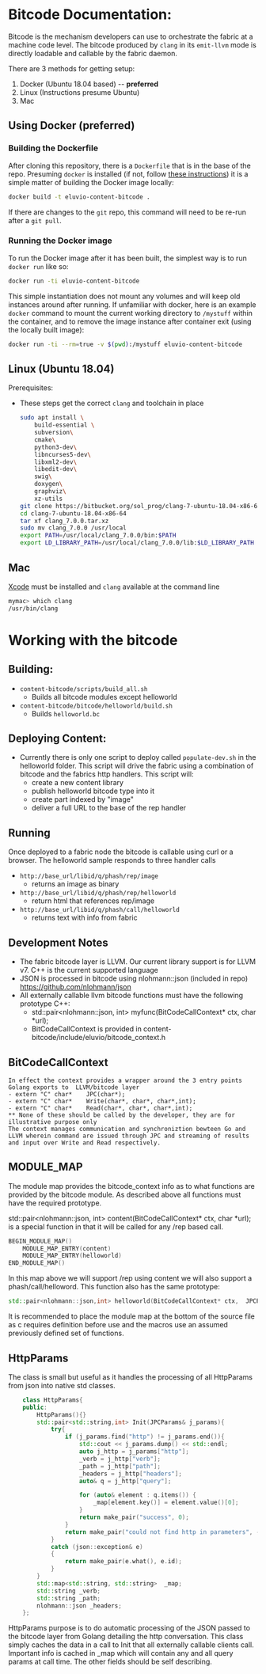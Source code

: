 # Bitcode Documentation:

Bitcode is the mechanism developers can use to orchestrate the fabric at a machine code level.  The bitcode produced by `clang` in its `emit-llvm` mode is directly loadable and callable by the fabric daemon.

There are 3 methods for getting setup:

1. Docker (Ubuntu 18.04 based) -- **preferred**
2. Linux (Instructions presume Ubuntu)
3. Mac

## Using Docker (preferred)

### Building the Dockerfile

After cloning this repository, there is a `Dockerfile` that is in the base of the repo.  Presuming `docker` is installed (if not, follow [these instructions](https://docs.docker.com/install/)) it is a simple matter of building the Docker image locally:

```bash
docker build -t eluvio-content-bitcode .
```

If there are changes to the `git` repo, this command will need to be re-run after a `git pull`.

### Running the Docker image

To run the Docker image after it has been built, the simplest way is to run `docker run` like so:

```bash
docker run -ti eluvio-content-bitcode
```

This simple instantiation does not mount any volumes and will keep old instances around after running.  If unfamiliar with docker, here is an example `docker` command to mount the current working directory to `/mystuff` within the container, and to remove the image instance after container exit (using the locally built image):

```bash
docker run -ti --rm=true -v $(pwd):/mystuff eluvio-content-bitcode
```

## Linux (Ubuntu 18.04)

Prerequisites:
- These steps get the correct `clang` and toolchain in place
    ```bash
    sudo apt install \
        build-essential \
        subversion\
        cmake\
        python3-dev\
        libncurses5-dev\
        libxml2-dev\
        libedit-dev\
        swig\
        doxygen\
        graphviz\
        xz-utils
    git clone https://bitbucket.org/sol_prog/clang-7-ubuntu-18.04-x86-64.git
    cd clang-7-ubuntu-18.04-x86-64
    tar xf clang_7.0.0.tar.xz
    sudo mv clang_7.0.0 /usr/local
    export PATH=/usr/local/clang_7.0.0/bin:$PATH
    export LD_LIBRARY_PATH=/usr/local/clang_7.0.0/lib:$LD_LIBRARY_PATH
    ```

## Mac

[Xcode](https://developer.apple.com/xcode/) must be installed and `clang` available at the command line

```bash
mymac> which clang
/usr/bin/clang
```

# Working with the bitcode

##  Building:
  - `content-bitcode/scripts/build_all.sh`
    - Builds all bitcode modules except helloworld
  - `content-bitcode/bitcode/helloworld/build.sh`
    - Builds `helloworld.bc`

##  Deploying Content:
  - Currently there is only one script to deploy called `populate-dev.sh` in the helloworld folder.  This script will drive the fabric using a combination of bitcode and the fabrics http handlers.  This script will:
    - create a new content library
    - publish helloworld bitcode type into it
    - create part indexed by "image"
    - deliver a full URL to the base of the rep handler

## Running
Once deployed to a fabric node the bitcode is callable using curl or a browser. The helloworld sample responds to three handler calls
  - `http://base_url/libid/q/phash/rep/image`
    - returns an image as binary
  - `http://base_url/libid/q/phash/rep/helloworld`
    - return html that references rep/image
  - `http://base_url/libid/q/phash/call/helloworld`
    - returns text with info from fabric

## Development Notes
  - The fabric bitcode layer is LLVM.  Our current library support is for LLVM v7. C++ is the current supported language
  - JSON is processed in bitcode using nlohmann::json (included in repo) https://github.com/nlohmann/json
  - All externally callable llvm bitcode functions must have the following prototype C++:
    - std::pair<nlohmann::json, int> myfunc(BitCodeCallContext* ctx, char *url);
    - BitCodeCallContext is provided in content-bitcode/include/eluvio/bitcode_context.h

## BitCodeCallContext
    In effect the context provides a wrapper around the 3 entry points Golang exports to  LLVM/bitcode layer
    - extern "C" char*    JPC(char*);
    - extern "C" char*    Write(char*, char*, char*,int);
    - extern "C" char*    Read(char*, char*, char*,int);
    ** None of these should be called by the developer, they are for illustrative purpose only
    The context manages communication and synchroniztion bewteen Go and LLVM wherein command are issued through JPC and streaming of results and input over Write and Read respectively.

## MODULE_MAP
The module map provides the bitcode_context info as to what functions are provided by the bitcode module. As described above all functions must have the required prototype.

std::pair<nlohmann::json, int> content(BitCodeCallContext* ctx, char *url); is a special function in that it will be called for any /rep based call.
```c++
BEGIN_MODULE_MAP()
    MODULE_MAP_ENTRY(content)
    MODULE_MAP_ENTRY(helloworld)
END_MODULE_MAP()
```

In this map above we will support /rep using content we will also support a phash/call/helloword. This function also has the same prototype:

```c++
std::pair<nlohmann::json,int> helloworld(BitCodeCallContext* ctx,  JPCParams& p)
```
It is recommended to place the module map at the bottom of the source file as c requires definition before use and the macros use an assumed previously defined set of functions.

## HttpParams

The class is small but useful as it handles the processing of all HttpParams from json into native std classes.

```c++
	class HttpParams{
	public:
		HttpParams(){}
		std::pair<std::string,int> Init(JPCParams& j_params){
			try{
				if (j_params.find("http") != j_params.end()){
					std::cout << j_params.dump() << std::endl;
					auto j_http = j_params["http"];
					_verb = j_http["verb"];
					_path = j_http["path"];
					_headers = j_http["headers"];
					auto& q = j_http["query"];

					for (auto& element : q.items()) {
						_map[element.key()] = element.value()[0];
					}
					return make_pair("success", 0);
				}
				return make_pair("could not find http in parameters", -1);
			}
			catch (json::exception& e)
			{
				return make_pair(e.what(), e.id);
			}
		}
		std::map<std::string, std::string>	_map;
		std::string _verb;
		std::string _path;
		nlohmann::json _headers;
	};

```

HttpParams purpose is to do automatic processing of the JSON passed to the bitcode layer from Golang detailing the http conversation.  This class simply caches the data in a call to Init that all externally callable clients call. Important info is cached in _map which will contain any and all query params at call time.  The other fields should be self describing.